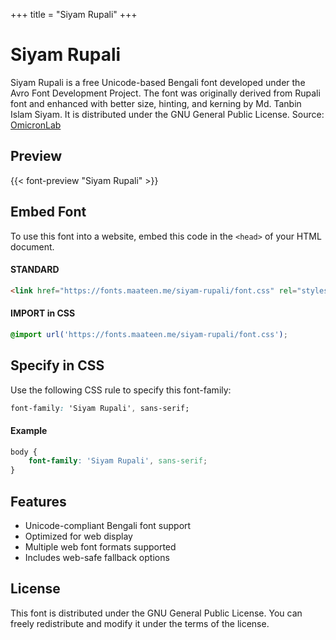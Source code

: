 +++
title = "Siyam Rupali"
+++

# Siyam Rupali

Siyam Rupali is a free Unicode-based Bengali font developed under the Avro Font Development Project. The font was originally derived from Rupali font and enhanced with better size, hinting, and kerning by Md. Tanbin Islam Siyam. It is distributed under the GNU General Public License. Source: [OmicronLab](http://www.omicronlab.com/)

## Preview

{{< font-preview "Siyam Rupali" >}}

## Embed Font

To use this font into a website, embed this code in the `<head>` of your HTML document.

#### STANDARD

```html
<link href="https://fonts.maateen.me/siyam-rupali/font.css" rel="stylesheet">
```

#### IMPORT in CSS

```css
@import url('https://fonts.maateen.me/siyam-rupali/font.css');
```

## Specify in CSS

Use the following CSS rule to specify this font-family:

```css
font-family: 'Siyam Rupali', sans-serif;
```

#### Example

```css
body {
    font-family: 'Siyam Rupali', sans-serif;
}
```

## Features
- Unicode-compliant Bengali font support
- Optimized for web display
- Multiple web font formats supported
- Includes web-safe fallback options

## License
This font is distributed under the GNU General Public License. You can freely redistribute and modify it under the terms of the license.
